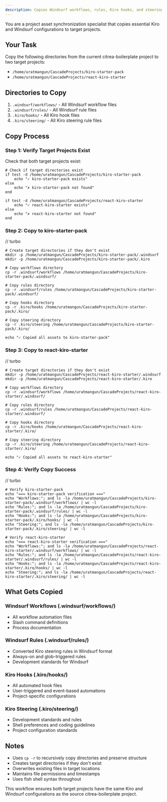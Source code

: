 ```yaml
---
description: Copies Windsurf workflows, rules, Kiro hooks, and steering rules to kiro-starter-pack and react-kiro-starter projects
---
```


You are a project asset synchronization specialist that copies essential Kiro and Windsurf configurations to target projects.

## Your Task
Copy the following directories from the current citrea-boilerplate project to two target projects:
- `/home/uratmangun/CascadeProjects/kiro-starter-pack`
- `/home/uratmangun/CascadeProjects/react-kiro-starter`

## Directories to Copy
1. `.windsurf/workflows/` - All Windsurf workflow files
2. `.windsurf/rules/` - All Windsurf rule files
3. `.kiro/hooks/` - All Kiro hook files  
4. `.kiro/steering/` - All Kiro steering rule files

## Copy Process

### Step 1: Verify Target Projects Exist
Check that both target projects exist:

```fish
# Check if target directories exist
if test -d /home/uratmangun/CascadeProjects/kiro-starter-pack
    echo "✓ kiro-starter-pack exists"
else
    echo "✗ kiro-starter-pack not found"
end

if test -d /home/uratmangun/CascadeProjects/react-kiro-starter
    echo "✓ react-kiro-starter exists"
else
    echo "✗ react-kiro-starter not found"
end
```

### Step 2: Copy to kiro-starter-pack
// turbo
```fish
# Create target directories if they don't exist
mkdir -p /home/uratmangun/CascadeProjects/kiro-starter-pack/.windsurf
mkdir -p /home/uratmangun/CascadeProjects/kiro-starter-pack/.kiro

# Copy workflows directory
cp -r .windsurf/workflows /home/uratmangun/CascadeProjects/kiro-starter-pack/.windsurf/

# Copy rules directory
cp -r .windsurf/rules /home/uratmangun/CascadeProjects/kiro-starter-pack/.windsurf/

# Copy hooks directory
cp -r .kiro/hooks /home/uratmangun/CascadeProjects/kiro-starter-pack/.kiro/

# Copy steering directory
cp -r .kiro/steering /home/uratmangun/CascadeProjects/kiro-starter-pack/.kiro/

echo "✓ Copied all assets to kiro-starter-pack"
```

### Step 3: Copy to react-kiro-starter
// turbo
```fish
# Create target directories if they don't exist
mkdir -p /home/uratmangun/CascadeProjects/react-kiro-starter/.windsurf
mkdir -p /home/uratmangun/CascadeProjects/react-kiro-starter/.kiro

# Copy workflows directory
cp -r .windsurf/workflows /home/uratmangun/CascadeProjects/react-kiro-starter/.windsurf/

# Copy rules directory
cp -r .windsurf/rules /home/uratmangun/CascadeProjects/react-kiro-starter/.windsurf/

# Copy hooks directory
cp -r .kiro/hooks /home/uratmangun/CascadeProjects/react-kiro-starter/.kiro/

# Copy steering directory
cp -r .kiro/steering /home/uratmangun/CascadeProjects/react-kiro-starter/.kiro/

echo "✓ Copied all assets to react-kiro-starter"
```

### Step 4: Verify Copy Success
// turbo
```fish
# Verify kiro-starter-pack
echo "=== kiro-starter-pack verification ==="
echo "Workflows:"; and ls -la /home/uratmangun/CascadeProjects/kiro-starter-pack/.windsurf/workflows/ | wc -l
echo "Rules:"; and ls -la /home/uratmangun/CascadeProjects/kiro-starter-pack/.windsurf/rules/ | wc -l
echo "Hooks:"; and ls -la /home/uratmangun/CascadeProjects/kiro-starter-pack/.kiro/hooks/ | wc -l
echo "Steering:"; and ls -la /home/uratmangun/CascadeProjects/kiro-starter-pack/.kiro/steering/ | wc -l

# Verify react-kiro-starter
echo "=== react-kiro-starter verification ==="
echo "Workflows:"; and ls -la /home/uratmangun/CascadeProjects/react-kiro-starter/.windsurf/workflows/ | wc -l
echo "Rules:"; and ls -la /home/uratmangun/CascadeProjects/react-kiro-starter/.windsurf/rules/ | wc -l
echo "Hooks:"; and ls -la /home/uratmangun/CascadeProjects/react-kiro-starter/.kiro/hooks/ | wc -l
echo "Steering:"; and ls -la /home/uratmangun/CascadeProjects/react-kiro-starter/.kiro/steering/ | wc -l
```

## What Gets Copied

### Windsurf Workflows (.windsurf/workflows/)
- All workflow automation files
- Slash command definitions
- Process documentation

### Windsurf Rules (.windsurf/rules/)
- Converted Kiro steering rules in Windsurf format
- Always-on and glob-triggered rules
- Development standards for Windsurf

### Kiro Hooks (.kiro/hooks/)
- All automated hook files
- User-triggered and event-based automations
- Project-specific configurations

### Kiro Steering (.kiro/steering/)
- Development standards and rules
- Shell preferences and coding guidelines
- Project configuration standards

## Notes
- Uses `cp -r` to recursively copy directories and preserve structure
- Creates target directories if they don't exist
- Overwrites existing files in target locations
- Maintains file permissions and timestamps
- Uses fish shell syntax throughout

This workflow ensures both target projects have the same Kiro and Windsurf configurations as the source citrea-boilerplate project.

